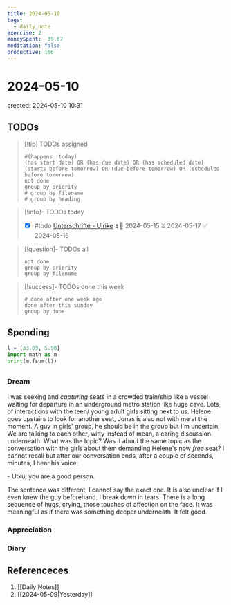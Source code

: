 ```yaml
---
title: 2024-05-10
tags:
  - daily_note
exercise: 2
moneySpent:  39.67
meditation: false
productive: 166
---
```

# 2024-05-10
created: 2024-05-10 10:31

## TODOs
>[!tip] TODOs assigned
> ```tasks
> #(happens  today)
> (has start date) OR (has due date) OR (has scheduled date)
> (starts before tomorrow) OR (due before tomorrow) OR (scheduled before tomorrow)
> not done
> group by priority
> # group by filename
> # group by heading
> ```

>[!info]- TODOs today
>- [x] #todo [Unterschrifte - Ulrike](hook://email/DB9PR01MB9509F05F3219903D641B8E7BB9182%40DB9PR01MB9509.eurprd01.prod.exchangelabs.com) ⏫ 🛫 2024-05-15 ⏳ 2024-05-17 ✅ 2024-05-16

>[!question]- TODOs all
> ```tasks
> not done
> group by priority
> group by filename
> ```

>[!success]- TODOs done this week
> ```tasks
> # done after one week ago
> done after this sunday
> group by done
>  ```

## Spending
```python
l = [33.69, 5.98]
import math as m
print(m.fsum(l))
```

##
### Dream
I was seeking and *capturing* seats in a crowded train/ship like a vessel waiting for departure in an underground metro station like huge cave. Lots of interactions with the teen/ young adult girls sitting next to us. Helene goes upstairs to look for another seat, Jonas is also not with me at the moment. A guy in girls' group, he should be in the group but I'm uncertain. We are talking to each other, witty instead of mean, a caring discussion underneath. What was the topic? Was it about the same topic as the conversation with the girls about them demanding Helene's now *free* seat? I cannot recall but after our conversation ends, after a couple of seconds, minutes, I hear his voice:

\- Utku, you are a good person.

The sentence was different, I cannot say the exact one. It is also unclear if I even knew the guy beforehand. I break down in tears. There is a long sequence of hugs, crying, those touches of affection on the face. It was meaningful as if there was something deeper underneath. It felt good.

### Appreciation

### Diary

## Referenceces
1. [[Daily Notes]]
2. [[2024-05-09|Yesterday]]